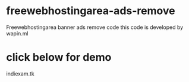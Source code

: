 # freewebhostingarea-ads-remove
Freewebhostingarea banner ads remove code
this code is developed by wapin.ml
# click below for demo
indiexam.tk
